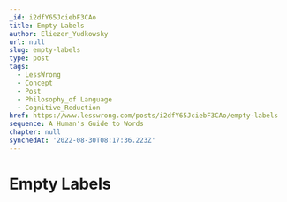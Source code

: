 ```yaml
---
_id: i2dfY65JciebF3CAo
title: Empty Labels
author: Eliezer_Yudkowsky
url: null
slug: empty-labels
type: post
tags:
  - LessWrong
  - Concept
  - Post
  - Philosophy_of Language
  - Cognitive_Reduction
href: https://www.lesswrong.com/posts/i2dfY65JciebF3CAo/empty-labels
sequence: A Human's Guide to Words
chapter: null
synchedAt: '2022-08-30T08:17:36.223Z'
---
```

# Empty Labels

